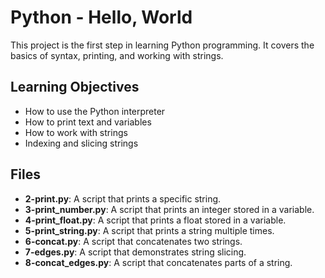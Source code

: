 # Python - Hello, World

This project is the first step in learning Python programming. It covers the basics of syntax, printing, and working with strings.

## Learning Objectives

*   How to use the Python interpreter
*   How to print text and variables
*   How to work with strings
*   Indexing and slicing strings

## Files

*   **2-print.py**: A script that prints a specific string.
*   **3-print_number.py**: A script that prints an integer stored in a variable.
*   **4-print_float.py**: A script that prints a float stored in a variable.
*   **5-print_string.py**: A script that prints a string multiple times.
*   **6-concat.py**: A script that concatenates two strings.
*   **7-edges.py**: A script that demonstrates string slicing.
*   **8-concat_edges.py**: A script that concatenates parts of a string.
